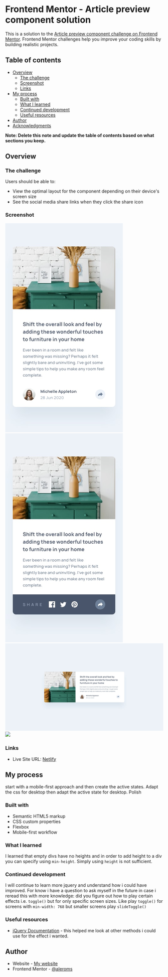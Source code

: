# Frontend Mentor - Article preview component solution

This is a solution to the [Article preview component challenge on Frontend Mentor](https://www.frontendmentor.io/challenges/article-preview-component-dYBN_pYFT). Frontend Mentor challenges help you improve your coding skills by building realistic projects. 

## Table of contents

- [Overview](#overview)
  - [The challenge](#the-challenge)
  - [Screenshot](#screenshot)
  - [Links](#links)
- [My process](#my-process)
  - [Built with](#built-with)
  - [What I learned](#what-i-learned)
  - [Continued development](#continued-development)
  - [Useful resources](#useful-resources)
- [Author](#author)
- [Acknowledgments](#acknowledgments)

**Note: Delete this note and update the table of contents based on what sections you keep.**

## Overview

### The challenge

Users should be able to:

- View the optimal layout for the component depending on their device's screen size
- See the social media share links when they click the share icon

### Screenshot

![](./design/mobile-design.jpg)
![](./design/mobile-active-state.jpg)
![](./design/desktop-design.jpg)
![](./design/desktop-active-design.jpg)

### Links

- Live Site URL: [Netlify](https://storied-fudge-4be392.netlify.app/)

## My process
start with a mobile-first approach and then create the active states. Adapt the css for desktop then adapt the active state for desktop. Polish
### Built with

- Semantic HTML5 markup
- CSS custom properties
- Flexbox
- Mobile-first workflow

### What I learned
I learned that empty divs have no heights and in order to add height to a div you can specify using `min-height`. Simply using `height` is not sufficient.

### Continued development
I will continue to learn more jquery and understand how i could have improved. For know i have a question to ask myself in the future in case i reread this with more knowledge: did you figure out how to play certain effects i.e. `toggle()` but for only specific screen sizes. Like play `toggle()` for screens with `min-width: 768` but smaller screens play `slideToggle()`

### Useful resources

- [jQuery Documentation](https://learn.jquery.com/using-jquery-core/document-ready/) - this helped me look at other methods i could use for the effect i wanted.
## Author

- Website - [My website](https://santiagosites.netlify.app/)
- Frontend Mentor - [@aleroms](https://www.frontendmentor.io/profile/aleroms)
